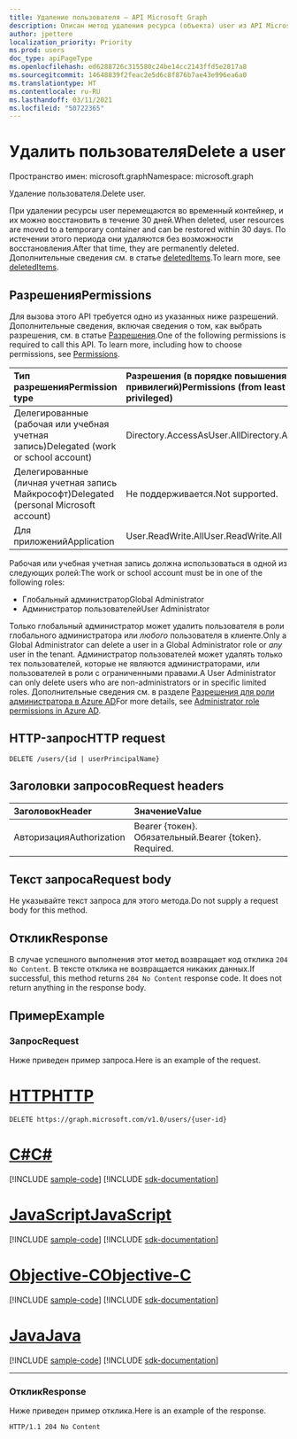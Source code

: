 ```yaml
---
title: Удаление пользователя — API Microsoft Graph
description: Описан метод удаления ресурса (объекта) user из API Microsoft Graph (REST).
author: jpettere
localization_priority: Priority
ms.prod: users
doc_type: apiPageType
ms.openlocfilehash: ed6288726c315580c24be14cc2143ffd5e2817a8
ms.sourcegitcommit: 14648839f2feac2e5d6c8f876b7ae43e996ea6a0
ms.translationtype: HT
ms.contentlocale: ru-RU
ms.lasthandoff: 03/11/2021
ms.locfileid: "50722365"
---
```

# <a name="delete-a-user"></a><span data-ttu-id="3bea3-103">Удалить пользователя</span><span class="sxs-lookup"><span data-stu-id="3bea3-103">Delete a user</span></span>

<span data-ttu-id="3bea3-104">Пространство имен: microsoft.graph</span><span class="sxs-lookup"><span data-stu-id="3bea3-104">Namespace: microsoft.graph</span></span>

<span data-ttu-id="3bea3-105">Удаление пользователя.</span><span class="sxs-lookup"><span data-stu-id="3bea3-105">Delete user.</span></span>  

<span data-ttu-id="3bea3-106">При удалении ресурсы user перемещаются во временный контейнер, и их можно восстановить в течение 30 дней.</span><span class="sxs-lookup"><span data-stu-id="3bea3-106">When deleted, user resources are moved to a temporary container and can be restored within 30 days.</span></span>  <span data-ttu-id="3bea3-107">По истечении этого периода они удаляются без возможности восстановления.</span><span class="sxs-lookup"><span data-stu-id="3bea3-107">After that time, they are permanently deleted.</span></span>  <span data-ttu-id="3bea3-108">Дополнительные сведения см. в статье [deletedItems](../resources/directory.md).</span><span class="sxs-lookup"><span data-stu-id="3bea3-108">To learn more, see [deletedItems](../resources/directory.md).</span></span>

## <a name="permissions"></a><span data-ttu-id="3bea3-109">Разрешения</span><span class="sxs-lookup"><span data-stu-id="3bea3-109">Permissions</span></span>

<span data-ttu-id="3bea3-p102">Для вызова этого API требуется одно из указанных ниже разрешений. Дополнительные сведения, включая сведения о том, как выбрать разрешения, см. в статье [Разрешения](/graph/permissions-reference).</span><span class="sxs-lookup"><span data-stu-id="3bea3-p102">One of the following permissions is required to call this API. To learn more, including how to choose permissions, see [Permissions](/graph/permissions-reference).</span></span>

|<span data-ttu-id="3bea3-112">Тип разрешения</span><span class="sxs-lookup"><span data-stu-id="3bea3-112">Permission type</span></span>      | <span data-ttu-id="3bea3-113">Разрешения (в порядке повышения привилегий)</span><span class="sxs-lookup"><span data-stu-id="3bea3-113">Permissions (from least to most privileged)</span></span>              |
|:--------------------|:---------------------------------------------------------|
|<span data-ttu-id="3bea3-114">Делегированные (рабочая или учебная учетная запись)</span><span class="sxs-lookup"><span data-stu-id="3bea3-114">Delegated (work or school account)</span></span> | <span data-ttu-id="3bea3-115">Directory.AccessAsUser.All</span><span class="sxs-lookup"><span data-stu-id="3bea3-115">Directory.AccessAsUser.All</span></span>    |
|<span data-ttu-id="3bea3-116">Делегированные (личная учетная запись Майкрософт)</span><span class="sxs-lookup"><span data-stu-id="3bea3-116">Delegated (personal Microsoft account)</span></span> | <span data-ttu-id="3bea3-117">Не поддерживается.</span><span class="sxs-lookup"><span data-stu-id="3bea3-117">Not supported.</span></span>    |
|<span data-ttu-id="3bea3-118">Для приложений</span><span class="sxs-lookup"><span data-stu-id="3bea3-118">Application</span></span> | <span data-ttu-id="3bea3-119">User.ReadWrite.All</span><span class="sxs-lookup"><span data-stu-id="3bea3-119">User.ReadWrite.All</span></span> |

<span data-ttu-id="3bea3-120">Рабочая или учебная учетная запись должна использоваться в одной из следующих ролей:</span><span class="sxs-lookup"><span data-stu-id="3bea3-120">The work or school account must be in one of the following roles:</span></span>
+ <span data-ttu-id="3bea3-121">Глобальный администратор</span><span class="sxs-lookup"><span data-stu-id="3bea3-121">Global Administrator</span></span>
+ <span data-ttu-id="3bea3-122">Администратор пользователей</span><span class="sxs-lookup"><span data-stu-id="3bea3-122">User Administrator</span></span>

<span data-ttu-id="3bea3-123">Только глобальный администратор может удалить пользователя в роли глобального администратора или _любого_ пользователя в клиенте.</span><span class="sxs-lookup"><span data-stu-id="3bea3-123">Only a Global Administrator can delete a user in a Global Administrator role  or _any_ user in the tenant.</span></span> <span data-ttu-id="3bea3-124">Администратор пользователей может удалять только тех пользователей, которые не являются администраторами, или пользователей в роли с ограниченными правами.</span><span class="sxs-lookup"><span data-stu-id="3bea3-124">A User Administrator can only delete users who are non-administrators or in specific limited roles.</span></span> <span data-ttu-id="3bea3-125">Дополнительные сведения см. в разделе [Разрешения для роли администратора в Azure AD](/azure/active-directory/roles/permissions-reference#available-roles)</span><span class="sxs-lookup"><span data-stu-id="3bea3-125">For more details, see [Administrator role permissions in Azure AD](/azure/active-directory/roles/permissions-reference#available-roles).</span></span>

## <a name="http-request"></a><span data-ttu-id="3bea3-126">HTTP-запрос</span><span class="sxs-lookup"><span data-stu-id="3bea3-126">HTTP request</span></span>

<!-- { "blockType": "ignored" } -->
```http
DELETE /users/{id | userPrincipalName}
```

## <a name="request-headers"></a><span data-ttu-id="3bea3-127">Заголовки запросов</span><span class="sxs-lookup"><span data-stu-id="3bea3-127">Request headers</span></span>

| <span data-ttu-id="3bea3-128">Заголовок</span><span class="sxs-lookup"><span data-stu-id="3bea3-128">Header</span></span>       | <span data-ttu-id="3bea3-129">Значение</span><span class="sxs-lookup"><span data-stu-id="3bea3-129">Value</span></span>|
|:-----------|:------|
| <span data-ttu-id="3bea3-130">Авторизация</span><span class="sxs-lookup"><span data-stu-id="3bea3-130">Authorization</span></span>  | <span data-ttu-id="3bea3-p104">Bearer {токен}. Обязательный.</span><span class="sxs-lookup"><span data-stu-id="3bea3-p104">Bearer {token}. Required.</span></span>  |

## <a name="request-body"></a><span data-ttu-id="3bea3-133">Текст запроса</span><span class="sxs-lookup"><span data-stu-id="3bea3-133">Request body</span></span>

<span data-ttu-id="3bea3-134">Не указывайте текст запроса для этого метода.</span><span class="sxs-lookup"><span data-stu-id="3bea3-134">Do not supply a request body for this method.</span></span>

## <a name="response"></a><span data-ttu-id="3bea3-135">Отклик</span><span class="sxs-lookup"><span data-stu-id="3bea3-135">Response</span></span>

<span data-ttu-id="3bea3-p105">В случае успешного выполнения этот метод возвращает код отклика `204 No Content`. В тексте отклика не возвращается никаких данных.</span><span class="sxs-lookup"><span data-stu-id="3bea3-p105">If successful, this method returns `204 No Content` response code. It does not return anything in the response body.</span></span>

## <a name="example"></a><span data-ttu-id="3bea3-138">Пример</span><span class="sxs-lookup"><span data-stu-id="3bea3-138">Example</span></span>

### <a name="request"></a><span data-ttu-id="3bea3-139">Запрос</span><span class="sxs-lookup"><span data-stu-id="3bea3-139">Request</span></span>

<span data-ttu-id="3bea3-140">Ниже приведен пример запроса.</span><span class="sxs-lookup"><span data-stu-id="3bea3-140">Here is an example of the request.</span></span>

# <a name="http"></a>[<span data-ttu-id="3bea3-141">HTTP</span><span class="sxs-lookup"><span data-stu-id="3bea3-141">HTTP</span></span>](#tab/http)
<!-- {
  "blockType": "request",
  "name": "delete_user"
}-->
```http
DELETE https://graph.microsoft.com/v1.0/users/{user-id}
```
# <a name="c"></a>[<span data-ttu-id="3bea3-142">C#</span><span class="sxs-lookup"><span data-stu-id="3bea3-142">C#</span></span>](#tab/csharp)
[!INCLUDE [sample-code](../includes/snippets/csharp/delete-user-csharp-snippets.md)]
[!INCLUDE [sdk-documentation](../includes/snippets/snippets-sdk-documentation-link.md)]

# <a name="javascript"></a>[<span data-ttu-id="3bea3-143">JavaScript</span><span class="sxs-lookup"><span data-stu-id="3bea3-143">JavaScript</span></span>](#tab/javascript)
[!INCLUDE [sample-code](../includes/snippets/javascript/delete-user-javascript-snippets.md)]
[!INCLUDE [sdk-documentation](../includes/snippets/snippets-sdk-documentation-link.md)]

# <a name="objective-c"></a>[<span data-ttu-id="3bea3-144">Objective-C</span><span class="sxs-lookup"><span data-stu-id="3bea3-144">Objective-C</span></span>](#tab/objc)
[!INCLUDE [sample-code](../includes/snippets/objc/delete-user-objc-snippets.md)]
[!INCLUDE [sdk-documentation](../includes/snippets/snippets-sdk-documentation-link.md)]

# <a name="java"></a>[<span data-ttu-id="3bea3-145">Java</span><span class="sxs-lookup"><span data-stu-id="3bea3-145">Java</span></span>](#tab/java)
[!INCLUDE [sample-code](../includes/snippets/java/delete-user-java-snippets.md)]
[!INCLUDE [sdk-documentation](../includes/snippets/snippets-sdk-documentation-link.md)]

---

### <a name="response"></a><span data-ttu-id="3bea3-146">Отклик</span><span class="sxs-lookup"><span data-stu-id="3bea3-146">Response</span></span>

<span data-ttu-id="3bea3-147">Ниже приведен пример отклика.</span><span class="sxs-lookup"><span data-stu-id="3bea3-147">Here is an example of the response.</span></span> 
<!-- {
  "blockType": "response",
  "truncated": true
} -->
```http
HTTP/1.1 204 No Content
```

<!-- uuid: 8fcb5dbc-d5aa-4681-8e31-b001d5168d79
2015-10-25 14:57:30 UTC -->
<!-- {
  "type": "#page.annotation",
  "description": "Delete user",
  "keywords": "",
  "section": "documentation",
  "tocPath": "",
  "suppressions": [
  ]
}-->

